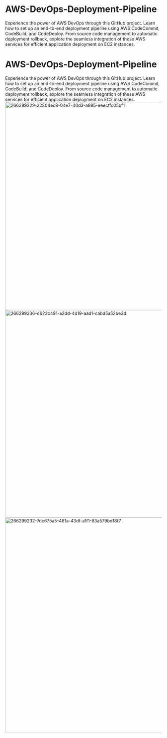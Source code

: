 # AWS-DevOps-Deployment-Pipeline
Experience the power of AWS DevOps through this GitHub project. Learn how to set up an end-to-end deployment pipeline using AWS CodeCommit, CodeBuild, and CodeDeploy. From source code management to automatic deployment rollback, explore the seamless integration of these AWS services for efficient application deployment on EC2 instances.

# AWS-DevOps-Deployment-Pipeline
Experience the power of AWS DevOps through this GitHub project. Learn how to set up an end-to-end deployment pipeline using AWS CodeCommit, CodeBuild, and CodeDeploy. From source code management to automatic deployment rollback, explore the seamless integration of these AWS services for efficient application deployment on EC2 instances.
<img width="667" alt="266299229-22304ec8-04e7-40d3-a895-eeecffc05bf1" src="https://github.com/CelestialScripter/Deployment-Pipeline-for-AWS-DevOps/assets/127801801/74d7e708-ddd7-4e4b-9907-5ec5e842ff23">
<img width="665" alt="266299236-d623c491-a2dd-4d19-aad1-cabd5a52be3d" src="https://github.com/CelestialScripter/Deployment-Pipeline-for-AWS-DevOps/assets/127801801/8348d2fe-53c7-4d2a-b9cf-d7a7998c52b1">
<img width="691" alt="266299232-7dc675a5-481a-43df-a1f1-83a579bd18f7" src="https://github.com/CelestialScripter/Deployment-Pipeline-for-AWS-DevOps/assets/127801801/871aa85b-b58c-437f-8ccb-11902b69a7f9">
